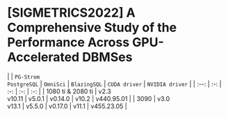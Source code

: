 # [SIGMETRICS2022] A Comprehensive Study of the Performance Across GPU-Accelerated DBMSes

|  | `PG-Strom` <br> `PostgreSQL` | `OmniSci`  | `BlazingSQL` | `CUDA driver` | `NVIDIA driver` |
| :--: | :-: | :-: | :-: | :-: |
| 1080 ti & 2080 ti | v2.3 <br> v10.11 | v5.0.1 | v0.14.0 | v10.2 | v440.95.01 |
| 3090 | v3.0 <br> v13.1 | v5.5.0 | v0.17.0 | v11.1 | v455.23.05 |